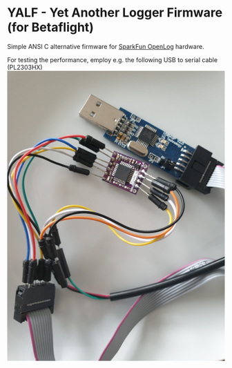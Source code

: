 YALF - Yet Another Logger Firmware (for Betaflight)
==============

Simple ANSI C alternative firmware for [SparkFun OpenLog](https://github.com/sparkfun/OpenLog) hardware.

For testing the performance, employ e.g. the following USB to serial cable (PL2303HX)
![](https://raw.githubusercontent.com/tstibor/yalf/master/doc/hardware.jpg)
